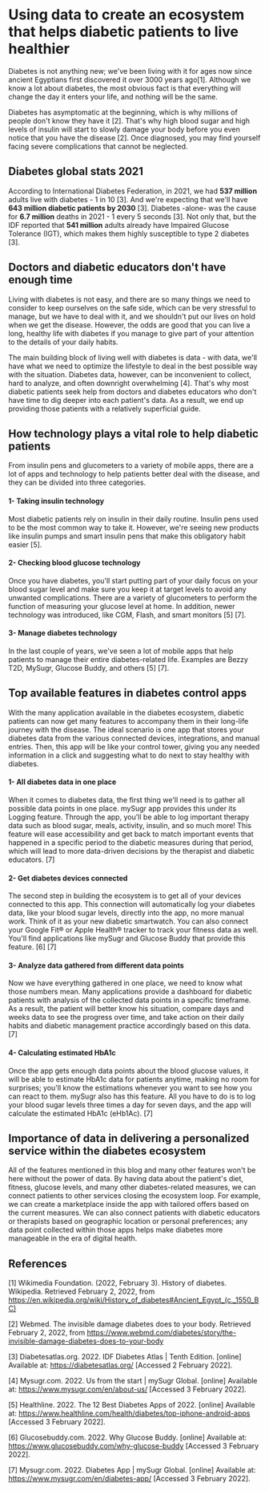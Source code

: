 # **Using data to create an ecosystem that helps diabetic patients to live healthier**

Diabetes is not anything new; we've been living with it for ages now since ancient Egyptians first discovered it over 3000 years ago[1].  Although we know a lot about diabetes, the most obvious fact is that everything will change the day it enters your life, and nothing will be the same.

Diabetes has asymptomatic at the beginning, which is why millions of people don't know they have it [2]. That's why high blood sugar and high levels of insulin will start to slowly damage your body before you even notice that you have the disease [2]. Once diagnosed, you may find yourself facing severe complications that cannot be neglected.

## **Diabetes global stats 2021**

According to International Diabetes Federation, in 2021, we had **537 million** adults live with diabetes - 1 in 10 [3].  And we're expecting that we'll have **643 million diabetic patients by 2030** [3].
Diabetes -alone- was the cause for **6.7 million** deaths in 2021 - 1 every 5 seconds [3].
Not only that, but the IDF reported that **541 million** adults already have Impaired Glucose Tolerance (IGT), which makes them highly susceptible to type 2 diabetes [3].

## **Doctors and diabetic educators don't have enough time**

Living with diabetes is not easy, and there are so many things we need to consider to keep ourselves on the safe side, which can be very stressful to manage, but we have to deal with it, and we shouldn't put our lives on hold when we get the disease.  However, the odds are good that you can live a long, healthy life with diabetes if you manage to give part of your attention to the details of your daily habits. 

The main building block of living well with diabetes is data - with data, we'll have what we need to optimize the lifestyle to deal in the best possible way with the situation.  Diabetes data, however, can be inconvenient to collect, hard to analyze, and often downright overwhelming [4].  That's why most diabetic patients seek help from doctors and diabetes educators who don't have time to dig deeper into each patient's data.  As a result, we end up providing those patients with a relatively superficial guide.

## **How technology plays a vital role to help diabetic patients**

From insulin pens and glucometers to a variety of mobile apps, there are a lot of apps and technology to help patients better deal with the disease, and they can be divided into three categories.

#### 1- Taking insulin technology

Most diabetic patients rely on insulin in their daily routine.  Insulin pens used to be the most common way to take it.  However, we're seeing new products like insulin pumps and smart insulin pens that make this obligatory habit easier [5]. 

#### 2- Checking blood glucose technology

Once you have diabetes, you'll start putting part of your daily focus on your blood sugar level and make sure you keep it at target levels to avoid any unwanted complications.  There are a variety of glucometers to perform the function of measuring your glucose level at home.  In addition, newer technology was introduced, like CGM, Flash, and smart monitors [5] [7]. 

#### 3- Manage diabetes technology

In the last couple of years, we've seen a lot of mobile apps that help patients to manage their entire diabetes-related life.  Examples are Bezzy T2D, MySugr, Glucose Buddy, and others [5] [7].

## **Top available features in diabetes control apps**

With the many application available in the diabetes ecosystem, diabetic patients can now get many features to accompany them in their long-life journey with the disease.  The ideal scenario is one app that stores your diabetes data from the various connected devices, integrations, and manual entries.  Then, this app will be like your control tower, giving you any needed information in a click and suggesting what to do next to stay healthy with diabetes.

#### 1- All diabetes data in one place

When it comes to diabetes data, the first thing we'll need is to gather all possible data points in one place. mySugr app provides this under its Logging feature. Through the app, you'll be able to log important therapy data such as blood sugar, meals, activity, insulin, and so much more!
This feature will ease accessibility and get back to match important events that happened in a specific period to the diabetic measures during that period, which will lead to more data-driven decisions by the therapist and diabetic educators. [7]

#### 2- Get diabetes devices connected

The second step in building the ecosystem is to get all of your devices connected to this app. This connection will automatically log your diabetes data, like your blood sugar levels, directly into the app, no more manual work. Think of it as your new diabetic smartwatch. You can also connect your Google Fit® or Apple Health® tracker to track your fitness data as well. You'll find applications like mySugr and Glucose Buddy that provide this feature. [6] [7]

#### 3- Analyze data gathered from different data points

Now we have everything gathered in one place, we need to know what those numbers mean. Many applications provide a dashboard for diabetic patients with analysis of the collected data points in a specific timeframe. As a result, the patient will better know his situation, compare days and weeks data to see the progress over time, and take action on their daily habits and diabetic management practice accordingly based on this data. [7]

#### 4- Calculating estimated HbA1c

Once the app gets enough data points about the blood glucose values, it will be able to estimate HbA1c data for patients anytime, making no room for surprises; you'll know the estimations whenever you want to see how you can react to them.
mySugr also has this feature. All you have to do is to log your blood sugar levels three times a day for seven days, and the app will calculate the estimated HbA1c (eHb1Ac). [7]

## **Importance of data in delivering a personalized service within the diabetes ecosystem**

All of the features mentioned in this blog and many other features won't be here without the power of data. By having data about the patient's diet, fitness, glucose levels, and many other diabetes-related measures, we can connect patients to other services closing the ecosystem loop. For example, we can create a marketplace inside the app with tailored offers based on the current measures. We can also connect patients with diabetic educators or therapists based on geographic location or personal preferences; any data point collected within those apps helps make diabetes more manageable in the era of digital health.


## **References**
[1] Wikimedia Foundation. (2022, February 3). History of diabetes. Wikipedia. Retrieved February 2, 2022, from https://en.wikipedia.org/wiki/History_of_diabetes#Ancient_Egypt_(c._1550_BC)

[2] Webmed. The invisible damage diabetes does to your body. Retrieved February 2, 2022, from https://www.webmd.com/diabetes/story/the-invisible-damage-diabetes-does-to-your-body

[3] Diabetesatlas.org. 2022. IDF Diabetes Atlas | Tenth Edition. [online] Available at: <https://diabetesatlas.org/> [Accessed 2 February 2022].

[4] Mysugr.com. 2022. Us from the start | mySugr Global. [online] Available at: <https://www.mysugr.com/en/about-us/> [Accessed 3 February 2022].

[5] Healthline. 2022. The 12 Best Diabetes Apps of 2022. [online] Available at: <https://www.healthline.com/health/diabetes/top-iphone-android-apps> [Accessed 3 February 2022].

[6] Glucosebuddy.com. 2022. Why Glucose Buddy. [online] Available at: <https://www.glucosebuddy.com/why-glucose-buddy> [Accessed 3 February 2022].

[7] Mysugr.com. 2022. Diabetes App | mySugr Global. [online] Available at: <https://www.mysugr.com/en/diabetes-app/> [Accessed 3 February 2022].
